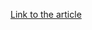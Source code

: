 [Link to the article](https://cyberandramen.net/2022/09/24/so-long-godaddy-tracking-blacktech-infrastructure/)
